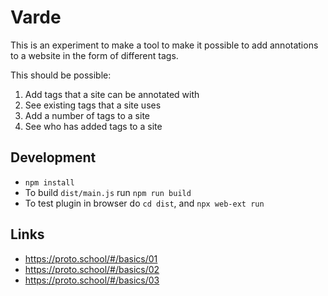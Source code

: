 # Varde

This is an experiment to make a tool to make it possible to add annotations to
a website in the form of different tags.

This should be possible:

  1. Add tags that a site can be annotated with
  2. See existing tags that a site uses
  3. Add a number of tags to a site
  4. See who has added tags to a site

## Development

- `npm install`
- To build `dist/main.js` run `npm run build`
- To test plugin in browser do `cd dist`, and `npx web-ext run`

## Links

* https://proto.school/#/basics/01
* https://proto.school/#/basics/02
* https://proto.school/#/basics/03
